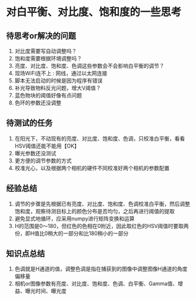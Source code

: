 # 对白平衡、对比度、饱和度的一些思考


## 待思考or解决的问题

1. 对比度需要写自动调整吗？
2. 饱和度需要根据环境调整吗？
3. 亮度、对比度、饱和度、色调这些参数会不会影响白平衡的调节？
4. 现场WiFi连不上
    : 网线，通过以太网连接
5. 脚本无法启动的时候是因为程序有错误
6. 补光导致物料反光问题，增大V阈值？
7. 蓝色物块的阈值好像有点问题
8. 色环的参数还没调整


## 待测试的任务

1. 在阳光下，不动现有的亮度、对比度、饱和度、色调，只校准白平衡，看看HSV阈值还能不能用【OK】
2. 曝光参数还没测试
3. 更方便的调节参数的方式
4. 校准光心，以及根据两个相机的硬件不同校准好两个相机的参数配置


## 经验总结

1. 调节的步骤是先根据已有亮度、对比度、饱和度、色调校准白平衡，然后调整饱和度，观察待测目标上的颜色分布是否均匀，之后再进行阈值的提取
2. 避免显式地循环，应采用numpy进行矩阵变换和运算
3. H的范围是0～180，但红色的色相在0附近，因此取红色的HSV阈值时要取两份，即H值比0稍大的一部分和比180稍小的一部分


## 知识点总结

1. 色调就是H通道的值，调整色调是指在捕获到的图像中调整图像H通道的角度偏移量
2. 相机or图像参数有亮度、对比度、饱和度、色调、白平衡、Gamma值、增益、曝光时间、曝光度
